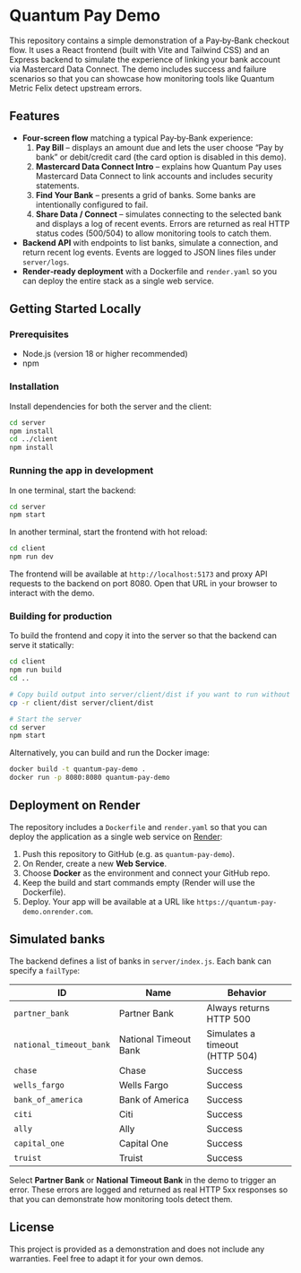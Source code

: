 # Quantum Pay Demo

This repository contains a simple demonstration of a Pay‑by‑Bank checkout flow.  It uses a React frontend (built with Vite and Tailwind CSS) and an Express backend to simulate the experience of linking your bank account via Mastercard Data Connect.  The demo includes success and failure scenarios so that you can showcase how monitoring tools like Quantum Metric Felix detect upstream errors.

## Features

* **Four‑screen flow** matching a typical Pay‑by‑Bank experience:
  1. **Pay Bill** – displays an amount due and lets the user choose “Pay by bank” or debit/credit card (the card option is disabled in this demo).
  2. **Mastercard Data Connect Intro** – explains how Quantum Pay uses Mastercard Data Connect to link accounts and includes security statements.
  3. **Find Your Bank** – presents a grid of banks.  Some banks are intentionally configured to fail.
  4. **Share Data / Connect** – simulates connecting to the selected bank and displays a log of recent events.  Errors are returned as real HTTP status codes (500/504) to allow monitoring tools to catch them.
* **Backend API** with endpoints to list banks, simulate a connection, and return recent log events.  Events are logged to JSON lines files under `server/logs`.
* **Render‑ready deployment** with a Dockerfile and `render.yaml` so you can deploy the entire stack as a single web service.

## Getting Started Locally

### Prerequisites

* Node.js (version 18 or higher recommended)
* npm

### Installation

Install dependencies for both the server and the client:

```bash
cd server
npm install
cd ../client
npm install
```

### Running the app in development

In one terminal, start the backend:

```bash
cd server
npm start
```

In another terminal, start the frontend with hot reload:

```bash
cd client
npm run dev
```

The frontend will be available at `http://localhost:5173` and proxy API requests to the backend on port 8080.  Open that URL in your browser to interact with the demo.

### Building for production

To build the frontend and copy it into the server so that the backend can serve it statically:

```bash
cd client
npm run build
cd ..

# Copy build output into server/client/dist if you want to run without Docker
cp -r client/dist server/client/dist

# Start the server
cd server
npm start
```

Alternatively, you can build and run the Docker image:

```bash
docker build -t quantum-pay-demo .
docker run -p 8080:8080 quantum-pay-demo
```

## Deployment on Render

The repository includes a `Dockerfile` and `render.yaml` so that you can deploy the application as a single web service on [Render](https://render.com/):

1. Push this repository to GitHub (e.g. as `quantum-pay-demo`).
2. On Render, create a new **Web Service**.
3. Choose **Docker** as the environment and connect your GitHub repo.
4. Keep the build and start commands empty (Render will use the Dockerfile).
5. Deploy.  Your app will be available at a URL like `https://quantum-pay-demo.onrender.com`.

## Simulated banks

The backend defines a list of banks in `server/index.js`.  Each bank can specify a `failType`:

| ID                     | Name                  | Behavior          |
|-----------------------|-----------------------|-------------------|
| `partner_bank`         | Partner Bank          | Always returns HTTP 500 |
| `national_timeout_bank`| National Timeout Bank | Simulates a timeout (HTTP 504) |
| `chase`                | Chase                 | Success          |
| `wells_fargo`          | Wells Fargo           | Success          |
| `bank_of_america`      | Bank of America       | Success          |
| `citi`                 | Citi                  | Success          |
| `ally`                 | Ally                  | Success          |
| `capital_one`          | Capital One           | Success          |
| `truist`               | Truist                | Success          |

Select **Partner Bank** or **National Timeout Bank** in the demo to trigger an error.  These errors are logged and returned as real HTTP 5xx responses so that you can demonstrate how monitoring tools detect them.

## License

This project is provided as a demonstration and does not include any warranties.  Feel free to adapt it for your own demos.